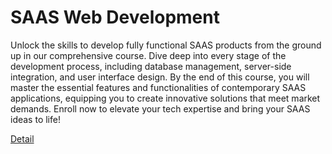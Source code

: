 # SAAS Web Development

Unlock the skills to develop fully functional SAAS products from the ground up in our comprehensive course. Dive deep into every stage of the development process, including database management, server-side integration, and user interface design. By the end of this course, you will master the essential features and functionalities of contemporary SAAS applications, equipping you to create innovative solutions that meet market demands. Enroll now to elevate your tech expertise and bring your SAAS ideas to life! 

[Detail](https://eduitfree.com/course/saas-web-development)